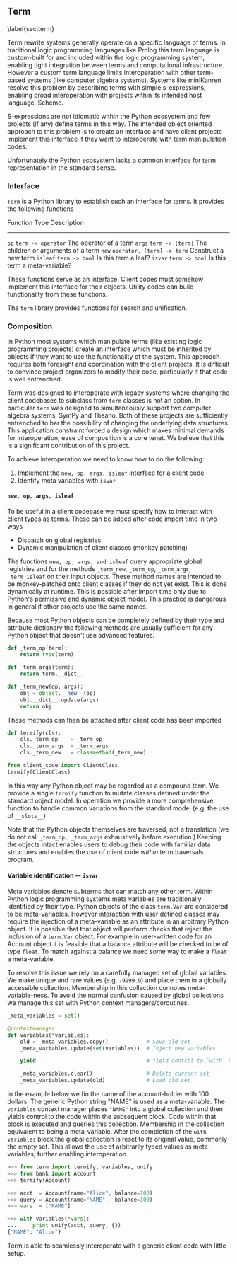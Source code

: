 
Term
----

\label{sec:term}

Term rewrite systems generally operate on a specific language of terms.  In traditional logic programming languages like Prolog this term language is custom-built for and included within the logic programming system, enabling tight integration between terms and computational infrastructure.  However a custom term language limits interoperation with other term-based systems (like computer algebra systems).  Systems like miniKanren resolve this problem by describing terms with simple s-expressions, enabling broad interoperation with projects within its intended host language, Scheme.  

S-expressions are not idiomatic within the Python ecosystem and few projects (if any) define terms in this way.  The intended object oriented approach to this problem is to create an interface and have client projects implement this interface if they want to interoperate with term manipulation codes.

Unfortunately the Python ecosystem lacks a common interface for term representation in the standard sense.


### Interface

`Term` is a Python library to establish such an interface for terms.  It provides the following functions 

Function     Type                           Description              
------------ -----------------------------  ------------------------------
`op`         `term -> operator`             The operator of a term
`args`       `term -> [term]`               The children or arguments of a term
`new`        `operator, [term] -> term`     Construct a new term
`isleaf`     `term -> bool`                 Is this term a leaf?
`isvar`      `term -> bool`                 Is this term a meta-variable?

These functions serve as an interface.  Client codes must somehow implement this interface for their objects.  Utility codes can build functionality from these functions. 

The `term` library provides functions for search and unification. 


### Composition

In Python most systems which manipulate terms (like existing logic programming projects) create an interface which must be inherited by objects if they want to use the functionality of the system.  This approach requires both foresight and coordination with the client projects.  It is difficult to convince project organizers to modify their code, particularly if that code is well entrenched.

Term was designed to interoperate with legacy systems where changing the client codebases to subclass from `term` classes is not an option.  In particular `term` was designed to simultaneously support two computer algebra systems, SymPy and Theano.  Both of these projects are sufficiently entrenched to bar the possibility of changing the underlying data structures.  This application constraint forced a design which makes minimal demands for interoperation; ease of composition is a core tenet.  We believe that this is a significant contribution of this project.

To achieve interoperation we need to know how to do the following:

1.  Implement the `new, op, args, isleaf` interface for a client code
2.  Identify meta variables with `isvar`

#### `new, op, args, isleaf`

To be useful in a client codebase we must specify how to interact with client types as terms.  These can be added after code import time in two ways

*   Dispatch on global registries
*   Dynamic manipulation of client classes (monkey patching)

The functions `new, op, args, and isleaf` query appropriate global registries and for the methods `_term_new`, `_term_op`, `_term_args`, `_term_isleaf` on their input objects.  These method names are intended to be monkey-patched onto client classes if they do not yet exist.  This is done dynamically at runtime.  This is possible after import time only due to Python's permissive and dynamic object model.  This practice is dangerous in general if other projects use the same names.

Because most Python objects can be completely defined by their type and attribute dictionary the following methods are usually sufficient for any Python object that doesn't use advanced features.

~~~~~~~~~~~Python
def _term_op(term):
    return type(term)

def _term_args(term):
    return term.__dict__

def _term_new(op, args):
    obj = object.__new__(op)
    obj.__dict__.update(args)
    return obj
~~~~~~~~~~~

These methods can then be attached after client code has been imported

~~~~~~~~~~~Python
def termify(cls):
    cls._term_op    = _term_op
    cls._term_args  = _term_args
    cls._term_new   = classmethod(_term_new)

from client_code import ClientClass
termify(ClientClass)
~~~~~~~~~~~

In this way any Python object may be regarded as a compound term.  We provide a single `termify` function to mutate classes defined under the standard object model.  In operation we provide a more comprehensive function to handle common variations from the standard model (e.g. the use of `__slots__`)

Note that the Python objects themselves are traversed, not a translation (we do not call `_term_op, _term_args` exhaustively before execution.)  Keeping the objects intact enables users to debug their code with familiar data structures and enables the use of client code *within* term traversals program.


#### Variable identification -- `isvar`

Meta variables denote subterms that can match any other term.  Within Python logic programming systems meta variables are traditionally identified by their type.  Python objects of the class `term.Var` are considered to be meta-variables.  However interaction with user defined classes may require the injection of a meta-variable as an attribute in an arbitrary Python object.  It is possible that that object will perform checks that reject the inclusion of a `term.Var` object.  For example in user-written code for an Account object it is feasible that a balance attribute will be checked to be of type `float`.  To match against a balance we need some way to make a `float` a meta-variable.

To resolve this issue we rely on a carefully managed set of global variables.  We make unique and rare values (e.g. `-9999.9`) and place them in a globally accessible collection.  Membership in this collection connotes meta-variable-ness.  To avoid the normal confusion caused by global collections we manage this set with Python context managers/coroutines.

~~~~~~~~~~~~~~Python
_meta_variables = set()

@contextmanager
def variables(*variables):
    old = _meta_variables.copy()            # Save old set
    _meta_variables.update(set(variables))  # Inject new variables

    yield                                   # Yield control to `with` block

    _meta_variables.clear()                 # Delete current set
    _meta_variables.update(old)             # Load old set
~~~~~~~~~~~~~~

In the example below we fin the name of the account-holder with 100 dollars.  The generic Python string "NAME" is used as a meta-variable.
The `variables` context manager places `"NAME"` into a global collection and then yields control to the code within the subsequent block.  Code within that block is executed and queries this collection.  Membership in the collection equivalent to being a meta-variable.  After the completion of the `with variables` block the global collection is reset to its original value, commonly the empty set.  This allows the use of arbitrarily typed values as meta-variables, further enabling interoperation.

~~~~~~~~~~~~~~Python
>>> from term import termify, variables, unify 
>>> from bank import Account
>>> termify(Account)

>>> acct  = Account(name="Alice", balance=100)
>>> query = Account(name="NAME",  balance=100)
>>> vars  = ["NAME"]

>>> with variables(*vars):
...     print unify(acct, query, {})
{"NAME": "Alice"}
~~~~~~~~~~~~~~

Term is able to seamlessly interoperate with a generic client code with little setup.

